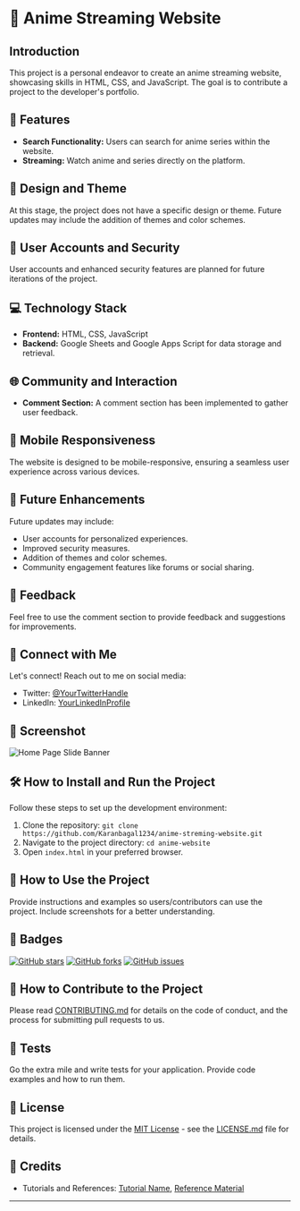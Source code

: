 # 🌟 Anime Streaming Website

## Introduction

This project is a personal endeavor to create an anime streaming website, showcasing skills in HTML, CSS, and JavaScript. The goal is to contribute a project to the developer's portfolio.

## 🚀 Features

- **Search Functionality:** Users can search for anime series within the website.
- **Streaming:** Watch anime and series directly on the platform.

## 🎨 Design and Theme

At this stage, the project does not have a specific design or theme. Future updates may include the addition of themes and color schemes.

## 👥 User Accounts and Security

User accounts and enhanced security features are planned for future iterations of the project.

## 💻 Technology Stack

- **Frontend:** HTML, CSS, JavaScript
- **Backend:** Google Sheets and Google Apps Script for data storage and retrieval.

## 🌐 Community and Interaction

- **Comment Section:** A comment section has been implemented to gather user feedback.

## 📱 Mobile Responsiveness

The website is designed to be mobile-responsive, ensuring a seamless user experience across various devices.

## 🚀 Future Enhancements

Future updates may include:
- User accounts for personalized experiences.
- Improved security measures.
- Addition of themes and color schemes.
- Community engagement features like forums or social sharing.

## 📢 Feedback

Feel free to use the comment section to provide feedback and suggestions for improvements.

## 📣 Connect with Me

Let's connect! Reach out to me on social media:
- Twitter: [@YourTwitterHandle](https://twitter.com/YourTwitterHandle)
- LinkedIn: [YourLinkedInProfile](https://www.linkedin.com/in/YourLinkedInProfile)

## 📸 Screenshot

![Home Page Slide Banner](https://drive.google.com/uc?id=1dUdfYYr0OcE5lt5lIL2eKCmYgDxoDsh2)


## 🛠️ How to Install and Run the Project

Follow these steps to set up the development environment:

1. Clone the repository: `git clone https://github.com/Karanbagal1234/anime-streming-website.git`
2. Navigate to the project directory: `cd anime-website`
3. Open `index.html` in your preferred browser.

## 🚦 How to Use the Project

Provide instructions and examples so users/contributors can use the project. Include screenshots for a better understanding.

## 🏅 Badges

[![GitHub stars](https://img.shields.io/github/stars/your-username/your-repo.svg)](https://github.com/your-username/your-repo/stargazers)
[![GitHub forks](https://img.shields.io/github/forks/your-username/your-repo.svg)](https://github.com/your-username/your-repo/network)
[![GitHub issues](https://img.shields.io/github/issues/your-username/your-repo.svg)](https://github.com/your-username/your-repo/issues)

## 🤝 How to Contribute to the Project

Please read [CONTRIBUTING.md](link_to_contributing_file) for details on the code of conduct, and the process for submitting pull requests to us.

## 🧪 Tests

Go the extra mile and write tests for your application. Provide code examples and how to run them.

## 📄 License

This project is licensed under the [MIT License](LICENSE.md) - see the [LICENSE.md](LICENSE.md) file for details.

## 📝 Credits

- Tutorials and References: [Tutorial Name](link_to_tutorial), [Reference Material](link_to_reference)



---
